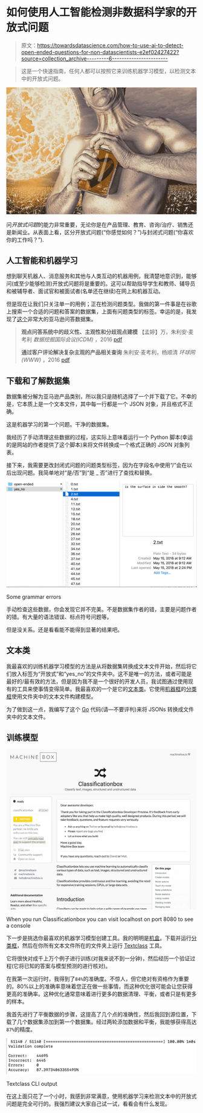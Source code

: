 # 如何使用人工智能检测非数据科学家的开放式问题

> 原文：<https://towardsdatascience.com/how-to-use-ai-to-detect-open-ended-questions-for-non-datascientists-e2ef02427422?source=collection_archive---------6----------------------->

> 这是一个快速指南，任何人都可以按照它来训练机器学习模型，以检测文本中的开放式问题。

![](img/8693ae80aa5ee3a522d5614e16b5f151.png)

问*开放式问题*的能力非常重要，无论你是在产品管理、教育、咨询/治疗、销售还是新闻业。从表面上看，区分开放式问题(“你感觉如何？”)与封闭式问题(“你喜欢你的工作吗？”).

## 人工智能和机器学习

想到聊天机器人、消息服务和其他与人类互动的机器用例，我清楚地意识到，能够问(或至少能够检测)开放式问题将是重要的。这可以帮助指导学生和教师、辅导员和被辅导者、面试官和被面试者(名单还在继续)在网上和机器互动。

但是现在让我们只关注单一的用例；正在检测问题类型。我做的第一件事是在谷歌上搜索一个合适的问题和答案的数据集，上面有问题类型的标签。幸运的是，我发现了[这个](http://jmcauley.ucsd.edu/data/amazon/qa/)非常大的亚马逊问答数据集。

> **观点问答系统中的歧义性、主观性和分歧观点建模**
> 【孟婷】万，朱利安·麦考利
> *数据挖掘国际会议(ICDM)* ，2016
> [pdf](http://cseweb.ucsd.edu/~jmcauley/pdfs/icdm16c.pdf)
> 
> **通过客户评论解决复杂主观的产品相关查询**
> 朱利安·麦考利，杨顺清
> *环球网(WWW)* ，2016
> [pdf](http://cseweb.ucsd.edu/~jmcauley/pdfs/www16b.pdf)

## 下载和了解数据集

数据集被分解为亚马逊产品类别，所以我只是随机选择了一个并下载了它。不幸的是，它本质上是一个文本文件，其中每一行都是一个 JSON 对象，并且格式不正确。

这是机器学习的第一个问题。干净的数据集。

我经历了手动清理这些数据的过程，这实际上意味着运行一个 Python 脚本(幸运的是网站的作者提供了这个脚本)来将文件转换成一个格式正确的 JSON 对象列表。

接下来，我需要更改封闭式问题的问题类型标签，因为在字段名中使用“/”会在以后出现问题。我简单地对“是/否”到“是 _ 否”进行了查找和替换。

![](img/604860b36f4e0779f667b7ebed445383.png)

Some grammar errors

手动检查这些数据，你会发现它并不完美。不是数据集作者的错，主要是问题作者的错。有大量的语法错误、标点符号问题等。

但是没关系。还是看看能不能得到显著的结果吧。

## 文本类

我最喜欢的训练机器学习模型的方法是从将数据集转换成文本文件开始，然后将它们放入标签为“开放式”和“yes_no”的文件夹中。这不是唯一的方法，或者可能是最好的/最有效的方法，但是因为我不是一个很好的开发人员，我试图通过使用现有的工具来使事情变得简单。我最喜欢的一个是它的[文本类](https://github.com/machinebox/toys/tree/master/textclass)。它使用[机器框](https://goo.gl/hQq3tL)的[分类框](https://goo.gl/Abhy7b)使用文件夹中的文本文件构建模型。

为了做到这一点，我编写了这个 [Go](http://golang.org) 代码(请—不要评判)来将 JSONs 转换成文件夹中的文本文件。

## 训练模型

![](img/50c869fc45c88073ca4b6ac5201865b3.png)

When you run Classificationbox you can visit localhost on port 8080 to see a console

下一步是挑选你最喜欢的机器学习模型创建工具。我的明明是[机盒](https://goo.gl/hQq3tL)。下载并运行[分类框](https://goo.gl/Abhy7b)，然后在你所有文本文件所在的文件夹上运行 [Textclass](https://github.com/machinebox/toys/tree/master/textclass) 工具。

它将很快对成千上万个例子进行训练(对我来说不到一分钟)，然后经历一个验证过程(它将已知的答案与模型预测的进行核对)。

在我第一次运行时，我得到了`84%`的准确度。不惊人，但它绝对有资格作为重要的。80%以上的准确率意味着您正在做一些事情，而这种优化很可能会让您获得更高的准确率。这种优化通常意味着进行更多的数据清理、平衡，或者只是有更多的样本。

我首先进行了平衡数据的步骤，这提高了几个点的准确性，然后我回到源位置，下载了几个数据集添加到第一个数据集。经过两轮添加数据和平衡，我能够获得高达`87%`的精度。

![](img/1d9e3b741365542ff77e3cdca0f2711c.png)

Textclass CLI output

在这上面只花了一个小时，我感到非常满意，使用机器学习来检测文本中的开放式问题是完全可行的。我强烈建议大家自己试一试，看看会有什么发现。